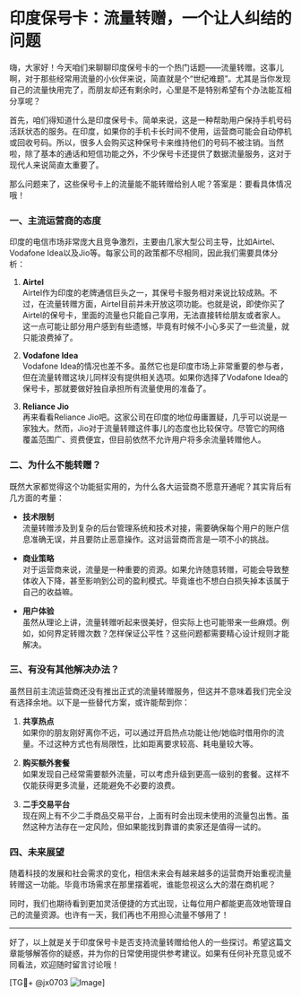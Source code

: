 # 印度保号卡：流量转赠，一个让人纠结的问题

嗨，大家好！今天咱们来聊聊印度保号卡的一个热门话题——流量转赠。这事儿啊，对于那些经常用流量的小伙伴来说，简直就是个“世纪难题”。尤其是当你发现自己的流量快用完了，而朋友却还有剩余时，心里是不是特别希望有个办法能互相分享呢？

首先，咱们得知道什么是印度保号卡。简单来说，这是一种帮助用户保持手机号码活跃状态的服务。在印度，如果你的手机卡长时间不使用，运营商可能会自动停机或回收号码。所以，很多人会购买这种保号卡来维持他们的号码不被注销。当然啦，除了基本的通话和短信功能之外，不少保号卡还提供了数据流量服务，这对于现代人来说简直太重要了。

那么问题来了，这些保号卡上的流量能不能转赠给别人呢？答案是：要看具体情况哦！

### 一、主流运营商的态度

印度的电信市场非常庞大且竞争激烈，主要由几家大型公司主导，比如Airtel、Vodafone Idea以及Jio等。每家公司的政策都不尽相同，因此我们需要具体分析：

1. **Airtel**  
   Airtel作为印度的老牌通信巨头之一，其保号卡服务相对来说比较成熟。不过，在流量转赠方面，Airtel目前并未开放这项功能。也就是说，即使你买了Airtel的保号卡，里面的流量也只能自己享用，无法直接转给朋友或者家人。这一点可能让部分用户感到有些遗憾，毕竟有时候不小心多买了一些流量，就只能浪费掉了。

2. **Vodafone Idea**  
   Vodafone Idea的情况也差不多。虽然它也是印度市场上非常重要的参与者，但在流量转赠这块儿同样没有提供相关选项。如果你选择了Vodafone Idea的保号卡，那就要做好独自承担所有流量使用的准备了。

3. **Reliance Jio**  
   再来看看Reliance Jio吧。这家公司在印度的地位毋庸置疑，几乎可以说是一家独大。然而，Jio对于流量转赠这件事儿的态度也比较保守。尽管它的网络覆盖范围广、资费便宜，但目前依然不允许用户将多余流量转赠他人。

### 二、为什么不能转赠？

既然大家都觉得这个功能挺实用的，为什么各大运营商不愿意开通呢？其实背后有几方面的考量：

- **技术限制**  
  流量转赠涉及到复杂的后台管理系统和技术对接，需要确保每个用户的账户信息准确无误，并且要防止恶意操作。这对运营商而言是一项不小的挑战。

- **商业策略**  
  对于运营商来说，流量是一种重要的资源。如果允许随意转赠，可能会导致整体收入下降，甚至影响到公司的盈利模式。毕竟谁也不想白白损失掉本该属于自己的收益嘛。

- **用户体验**  
  虽然从理论上讲，流量转赠听起来很美好，但实际上也可能带来一些麻烦。例如，如何界定转赠次数？怎样保证公平性？这些问题都需要精心设计规则才能解决。

### 三、有没有其他解决办法？

虽然目前主流运营商还没有推出正式的流量转赠服务，但这并不意味着我们完全没有选择余地。以下是一些替代方案，或许能帮到你：

1. **共享热点**  
   如果你的朋友刚好离你不远，可以通过开启热点功能让他/她临时借用你的流量。不过这种方式也有局限性，比如距离要求较高、耗电量较大等。

2. **购买额外套餐**  
   如果发现自己经常需要额外流量，可以考虑升级到更高一级别的套餐。这样不仅能获得更多流量，还能避免不必要的浪费。

3. **二手交易平台**  
   现在网上有不少二手商品交易平台，上面有时会出现未使用的流量包出售。虽然这种方法存在一定风险，但如果能找到靠谱的卖家还是值得一试的。

### 四、未来展望

随着科技的发展和社会需求的变化，相信未来会有越来越多的运营商开始重视流量转赠这一功能。毕竟市场需求在那里摆着呢，谁能忽视这么大的潜在商机呢？

同时，我们也期待看到更加灵活便捷的方式出现，让每位用户都能更高效地管理自己的流量资源。也许有一天，我们再也不用担心流量不够用了！

---

好了，以上就是关于印度保号卡是否支持流量转赠给他人的一些探讨。希望这篇文章能够解答你的疑惑，并为你的日常使用提供参考建议。如果有任何补充意见或不同看法，欢迎随时留言讨论哦！

[TG💪+ @jx0703 ![Image](https://github.com/user-attachments/assets/dbca1d08-cadb-493c-b0ec-ad6f7a83f270)]